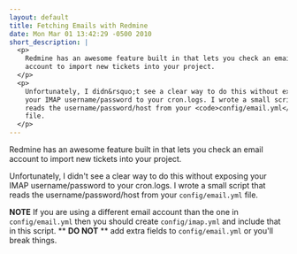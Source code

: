 ```yaml
---
layout: default
title: Fetching Emails with Redmine
date: Mon Mar 01 13:42:29 -0500 2010
short_description: |
  <p>
    Redmine has an awesome feature built in that lets you check an email
    account to import new tickets into your project.
  </p>
  <p>
    Unfortunately, I didn&rsquo;t see a clear way to do this without exposing
    your IMAP username/password to your cron.logs. I wrote a small script that
    reads the username/password/host from your <code>config/email.yml</code>
    file.
  </p>
---
```


Redmine has an awesome feature built in that lets you check an email account
to import new tickets into your project.

Unfortunately, I didn't see a clear way to do this without exposing your IMAP
username/password to your cron.logs. I wrote a small script that reads
the username/password/host from your `config/email.yml` file.

**NOTE** If you are using a different email account than the one in
`config/email.yml` then you should create `config/imap.yml` and include that
in this script. ** **DO NOT** ** add extra fields to `config/email.yml` or
you'll break things.

<script src="http://gist.github.com/318651.js?file=fetch_redmine_emails.rb"> </script>

